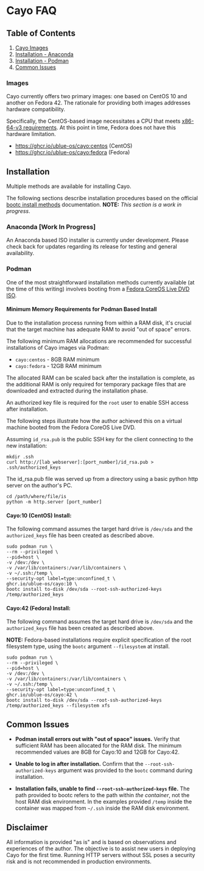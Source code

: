 # Cayo FAQ


## Table of Contents
1. [Cayo Images](#images)
2. [Installation - Anaconda](#anaconda-work-in-progress)
3. [Installation - Podman](#podman)
4. [Common Issues](#common-issues)

### Images
Cayo currently offers two primary images: one based on CentOS 10 and another on Fedora 42. The rationale for providing both images addresses hardware compatibility.

Specifically, the CentOS-based image necessitates a CPU that meets [x86-64-v3 requirements](https://en.wikipedia.org/wiki/X86-64#Microarchitecture_levels).  At this point in time, Fedora does not have this hardware limitation.
- https://ghcr.io/ublue-os/cayo:centos (CentOS)
- https://ghcr.io/ublue-os/cayo:fedora (Fedora)

## Installation
Multiple methods are available for installing Cayo.

The following sections describe installation procedures based on the official [bootc install methods](https://docs.fedoraproject.org/en-US/bootc/bare-metal/) documentation.
__NOTE:__ _This section is a work in progress_.

### Anaconda [Work In Progress]
An Anaconda based ISO installer is currently under development.  Please check back for updates regarding its release for testing and general availability.

### Podman
One of the most straightforward installation methods currently available (at the time of this writing) involves booting from a [Fedora CoreOS Live DVD ISO](https://fedoraproject.org/coreos/download?stream=stable).

#### Minimum Memory Requirements for Podman Based Install
Due to the installation process running from within a RAM disk, it's crucial that the target machine has adequate RAM to avoid "out of space" errors.

The following minimum RAM allocations are recommended for successful installations of Cayo images via Podman:
- `cayo:centos` - 8GB RAM minimum
- `cayo:fedora` - 12GB RAM minimum

The allocated RAM can be scaled back after the installation is complete, as the additional RAM is only required for temporary package files that are downloaded and extracted during the installation phase.

An authorized key file is required for the `root` user to enable SSH access after installation.

The following steps illustrate how the author achieved this on a virtual machine booted from the Fedora CoreOS Live DVD.

Assuming `id_rsa.pub` is the public SSH key for the client connecting to the new installation:
```
mkdir .ssh
curl http://[lab_webserver]:[port_number]/id_rsa.pub > .ssh/authorized_keys
```

The id_rsa.pub file was served up from a directory using a basic python http server on the author's PC.
```
cd /path/where/file/is
python -m http.server [port_number]
```


#### Cayo:10 (CentOS) Install:
The following command assumes the target hard drive is `/dev/sda` and the `authorized_keys` file has been created as described above.
```
sudo podman run \
--rm --privileged \
--pid=host \
-v /dev:/dev \
-v /var/lib/containers:/var/lib/containers \
-v ~/.ssh:/temp \
--security-opt label=type:unconfined_t \
ghcr.io/ublue-os/cayo:10 \
bootc install to-disk /dev/sda --root-ssh-authorized-keys /temp/authorized_keys
```

#### Cayo:42 (Fedora) Install:
The following command assumes the target hard drive is `/dev/sda` and the `authorized_keys` file has been created as described above.

__NOTE:__  Fedora-based installations require explicit specification of the root filesystem type, using the `bootc` argument `--filesystem` at install.
```
sudo podman run \
--rm --privileged \
--pid=host \
-v /dev:/dev \
-v /var/lib/containers:/var/lib/containers \
-v ~/.ssh:/temp \
--security-opt label=type:unconfined_t \
ghcr.io/ublue-os/cayo:42 \
bootc install to-disk /dev/sda --root-ssh-authorized-keys /temp/authorized_keys --filesystem xfs
```

## Common Issues
- __Podman install errors out with "out of space" issues.__
Verify that sufficient RAM has been allocated for the RAM disk.  The minimum recommended values are 8GB for Cayo:10 and 12GB for Cayo:42.

- __Unable to log in after installation.__
Confirm that the `--root-ssh-authorized-keys` argument was provided to the `bootc` command during installation.

- __Installation fails, unable to find `--root-ssh-authorized-keys` file.__
The path provided to bootc refers to the path within _the container_, not the host RAM disk environment.  In the examples provided `/temp` inside the container was mapped from `~/.ssh` inside the RAM disk environment.

## Disclaimer
All information is provided "as is" and is based on observations and experiences of the author. The objective is to assist new users in deploying Cayo for the first time.  Running HTTP servers without SSL poses a security risk and is not recommended in production environments.